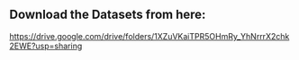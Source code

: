## Download the Datasets from here:

https://drive.google.com/drive/folders/1XZuVKaiTPR5OHmRy_YhNrrrX2chk2EWE?usp=sharing
